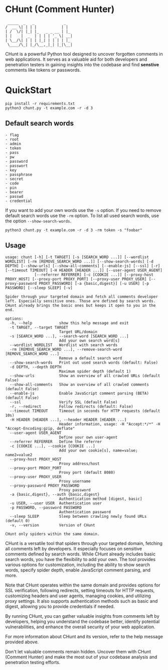# CHunt (Comment Hunter)
```
 _____  _   _             _   
/  __ \| | | |           | |  
| /  \/| |_| |_   _ _ __ | |_ 
| |    |  _  | | | | '_ \| __|
| \__/\| | | | |_| | | | | |_ 
 \____/\_| |_/\__,_|_| |_|\__|

```

CHunt is a powerful Python tool designed to uncover forgotten comments in web applications. It serves as a valuable aid for both developers and penetration testers in gaining insights into the codebase and find **senstive** comments like tokens or passwords.

# QuickStart

```
pip install -r requirements.txt
python3 chunt.py -t example.com -r -d 3 
```
## Default search words

```
- flag
- root
- admin
- token
- pass
- pw
- password
- passwort
- key
- passphrase
- secret
- code
- pin
- bearer
- passwd
- credential
```

If you want to add your own words use the `-s` option. If you need to remove default search words use the `-rm` option. To list all used search words, use the option `--show-search-words`.

`python3 chunt.py -t example.com -r -d 3 -rm token -s "foobar"`

## Usage

```
usage: chunt [-h] [-t TARGET] [-s [SEARCH_WORD ...]] [--wordlist WORDLIST] [-rm [REMOVE_SEARCH_WORD ...]] [--show-search-words] [-d DEPTH] [--show-urls] [--show-all-comments] [--enable-js] [--ssl] [-r] [--timeout TIMEOUT] [-H HEADER [HEADER ...]] [--user-agent USER_AGENT]
             [--referrer REFERRER] [-c [COOKIE ...]] [--proxy-host PROXY_HOST] [--proxy-port PROXY_PORT] [--proxy-user PROXY_USER] [--proxy-password PROXY_PASSWORD] [-a {basic,digest}] [-u USER] [-p PASSWORD] [--sleep SLEEP] [-v]

Spider through your targeted domain and fetch all comments developer left. Especially sensitive ones. Those are defined by search words. CHunt already brings the basic ones but keeps it open to you in the end.

options:
  -h, --help            show this help message and exit
  -t TARGET, --target TARGET
                        Target URL/domain
  -s [SEARCH_WORD ...], --search-word [SEARCH_WORD ...]
                        Add your own search word[s]
  --wordlist WORDLIST   Wordlist with search words
  -rm [REMOVE_SEARCH_WORD ...], --remove-search-word [REMOVE_SEARCH_WORD ...]
                        Remove a default search word
  --show-search-words   Print out used search words (default: False)
  -d DEPTH, --depth DEPTH
                        Maximum spider depth (default 1)
  --show-urls           Show an overview of all crawled URLs (default False)
  --show-all-comments   Show an overview of all crawled comments (default False)
  --enable-js           Enable JavaScript comment parsing (BETA) (default False)
  --ssl                 Verify SSL (default False)
  -r, --redirect        Follow redirects (default: False)
  --timeout TIMEOUT     Timeout in seconds for HTTP requests (default 10s)
  -H HEADER [HEADER ...], --header HEADER [HEADER ...]
                        Header information, usage: -H "Accept:*/*" -H "Accept-Encoding:gzip, deflate"
  --user-agent USER_AGENT
                        Define your own user-agent
  --referrer REFERRER   Define the referrer
  -c [COOKIE ...], --cookie [COOKIE ...]
                        Add your own cookie[s], name=value; name2=value2
  --proxy-host PROXY_HOST
                        Proxy address/host
  --proxy-port PROXY_PORT
                        Proxy port (default 8080)
  --proxy-user PROXY_USER
                        Proxy username
  --proxy-password PROXY_PASSWORD
                        Proxy password
  -a {basic,digest}, --auth {basic,digest}
                        Authentication method [digest, basic]
  -u USER, --user USER  Authentication user
  -p PASSWORD, --password PASSWORD
                        Authentication password
  --sleep SLEEP         Sleep between crawling newly found URLs (default 0)
  -v, --version         Version of CHunt

CHunt only spiders within the same domain.
```

CHunt is a versatile tool that spiders through your targeted domain, fetching all comments left by developers. It especially focuses on sensitive comments defined by search words. While CHunt already includes basic search words, you have the flexibility to add your own. The tool provides various options for customization, including the ability to show search words, specify spider depth, enable JavaScript comment parsing, and more.

Note that CHunt operates within the same domain and provides options for SSL verification, following redirects, setting timeouts for HTTP requests, customizing headers and user agents, managing cookies, and utilizing proxy settings. It also supports authentication methods such as basic and digest, allowing you to provide credentials if needed.

By running CHunt, you can gather valuable insights from comments left by developers, helping you understand the codebase better, identify potential vulnerabilities, and enhance the overall security of your web application.

For more information about CHunt and its version, refer to the help message provided above.

Don't let valuable comments remain hidden. Uncover them with CHunt (Comment Hunter) and make the most out of your codebase analysis and penetration testing efforts.
